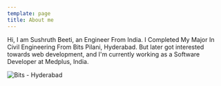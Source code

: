 ```yaml
---
template: page
title: About me
---
```

Hi,  I am Sushruth Beeti, an Engineer From India. I Completed My Major In Civil Engineering From Bits Pilani, Hyderabad. But later got interested towards web development, and I'm currently working as a Software Developer at Medplus, India.

![Bits - Hyderabad](/media/bits_hyd.jpg "Academic Block - Bits Hyderabad")
